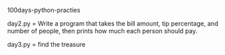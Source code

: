 100days-python-practies  

day2.py = 
Write a program that takes the bill amount, tip percentage, and number of people, then prints how much each person should pay.

day3.py =
find the treasure
